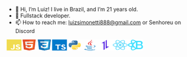 - 👋 Hi, I’m Luiz! I live in Brazil, and I’m 21 years old.
- 🌱 Fullstack developer.
- 📫 How to reach me: luizsimonetti888@gmail.com or Senhoreu on Discord

<div style="display: inline-flex; left: 50%;"><br>
  <img align="center" title="JavaScript" height="30" width="40" src="https://raw.githubusercontent.com/devicons/devicon/master/icons/javascript/javascript-plain.svg">
  <img align="center" title="HTML"height="30" width="40" src="https://raw.githubusercontent.com/devicons/devicon/master/icons/html5/html5-original.svg">
  <img align="center" title="CSS" height="30" width="40" src="https://raw.githubusercontent.com/devicons/devicon/master/icons/css3/css3-original.svg">
  <img align="center" title="Typescript" height="30" width="40" src="https://raw.githubusercontent.com/devicons/devicon/master/icons/typescript/typescript-original.svg">
  <img align="center" title="Python" height="30" width="40" src="https://raw.githubusercontent.com/devicons/devicon/master/icons/python/python-original.svg">
  <img align="center" title="Java" height="30" width="40" src="https://raw.githubusercontent.com/devicons/devicon/master/icons/java/java-original.svg">
  <img align="center" title="Axios" height="30" width="40" src="https://raw.githubusercontent.com/devicons/devicon/master/icons/axios/axios-plain.svg">
  <img align="center" title="React with Tailwind css" height="30" width="40" src="https://raw.githubusercontent.com/devicons/devicon/master/icons/react/react-original.svg">
  <img align="center" title="React with boostrap" height="30" width="40" src="https://raw.githubusercontent.com/devicons/devicon/master/icons/reactbootstrap/reactbootstrap-original.svg">
</div>
